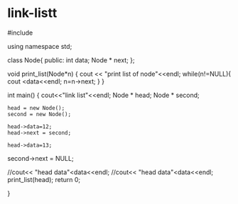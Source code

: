 # link-listt
#include <iostream>

using namespace std;

class Node{
    public:
    int data;
        Node * next;
};

void print_list(Node*n)
{
    cout << "print list of node"<<endl;
    while(n!=NULL){
        cout <<n->data<<endl;
        n=n->next;
    }
}

int main()
{
    cout<<"link list"<<endl;
    Node * head;
   Node * second;
   
    head = new Node();
    second = new Node();
    
    head->data=12;
    head->next = second;
    
    head->data=13;
  second->next = NULL;
  
    
 //cout<< "head data"<<head->data<<endl;
  //cout<< "head data"<<head->data<<endl;
   print_list(head);
  return 0;
  
   
}
